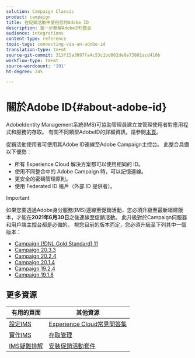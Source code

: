 ```yaml
---
solution: Campaign Classic
product: campaign
title: 在促銷活動中使用您的Adobe ID
description: 進一步瞭解AdobeIMS整合
audience: integrations
content-type: reference
topic-tags: connecting-via-an-adobe-id
translation-type: tm+mt
source-git-commit: 313f15a3097fa4c53c1bd802de0e73801acd410b
workflow-type: tm+mt
source-wordcount: '191'
ht-degree: 24%

---
```



# 關於Adobe ID{#about-adobe-id}

AdobeIdentity Management系統(IMS)可協助管理員建立並管理使用者對應用程式和服務的存取。 有關不同類型AdobeID的詳細資訊，請參閱[本頁](https://helpx.adobe.com/enterprise/using/identity.html)。

促銷活動使用者可使用其Adobe ID連線至Adobe Campaign主控台。 此整合具備以下優勢︰

* 所有 Experience Cloud 解決方案都可以使用相同的 ID。
* 使用不同整合中的 Adobe Campaign 時，可以記憶連線。
* 更安全的密碼管理原則。
* 使用 Federated ID 帳戶（外部 ID 提供者）。


>[!IMPORTANT]
>
>如果您要透過Adobe身分服務(IMS)連線至促銷活動，您必須升級至最新組建版本，才能在&#x200B;**2021年6月30日**&#x200B;之後連線至促銷活動。 此升級對於Campaign伺服器和用戶端主控台都是必備的。 視您目前的版本而定，您必須升級至下列其中一個版本：
>
> * [Campaign [!DNL Gold Standard] 11](../../rn/using/gold-standard.md)
> * [Campaign 20.3.3](../../rn/using/latest-release.md)
> * [Campaign 20.2.4](../../rn/using/release--20-2.md)
> * [Campaign 20.1.4](../../rn/using/release--20-1.md)
> * [Campaign 19.2.4](../../rn/using/release--19-2.md)
> * [Campaign 19.1.8](../../rn/using/release--19-1.md)

>



## 更多資源

| 有用的頁面 | 其他資源 |
|---|---|
| [設定IMS](../../integrations/using/configuring-ims.md) | [Experience Cloud常見問答集](https://docs.adobe.com/content/help/en/core-services/interface/manage-users-and-products/faq.html) |
| [實作IMS](../../integrations/using/implementing-ims.md) | [存取管理](../../platform/using/access-management.md) |
| [IMS疑難排解](../../integrations/using/ims-troubleshooting.md) | [安裝促銷活動套件](../../installation/using/installing-campaign-standard-packages.md) |
